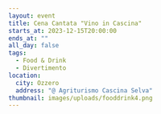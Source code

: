 ```yaml
---
layout: event
title: Cena Cantata "Vino in Cascina"
starts_at: 2023-12-15T20:00:00
ends_at: ""
all_day: false
tags:
  - Food & Drink
  - Divertimento
location:
  city: Ozzero
  address: "@ Agriturismo Cascina Selva"
thumbnail: images/uploads/fooddrink4.png
---
```

